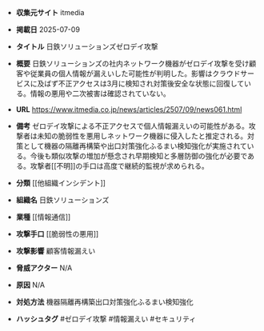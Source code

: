 - **収集元サイト**
itmedia

- **掲載日**
2025-07-09

- **タイトル**
日鉄ソリューションズゼロデイ攻撃

- **概要**
日鉄ソリューションズの社内ネットワーク機器がゼロデイ攻撃を受け顧客や従業員の個人情報が漏えいした可能性が判明した。影響はクラウドサービスに及ばず不正アクセスは3月に検知され対策後安全な状態に回復している。情報の悪用や二次被害は確認されていない。

- **URL**
https://www.itmedia.co.jp/news/articles/2507/09/news061.html

- **備考**
ゼロデイ攻撃による不正アクセスで個人情報漏えいの可能性がある。攻撃者は未知の脆弱性を悪用しネットワーク機器に侵入したと推定される。対策として機器の隔離再構築や出口対策強化ふるまい検知強化が実施されている。今後も類似攻撃の増加が懸念され早期検知と多層防御の強化が必要である。攻撃者[[不明]]の手口は高度で継続的監視が求められる。

- **分類**
[[他組織インシデント]]

- **組織名**
日鉄ソリューションズ

- **業種**
[[情報通信]]

- **攻撃手口**
[[脆弱性の悪用]]

- **攻撃影響**
顧客情報漏えい

- **脅威アクター**
N/A

- **原因**
N/A

- **対処方法**
機器隔離再構築出口対策強化ふるまい検知強化

- **ハッシュタグ**
#ゼロデイ攻撃 #情報漏えい #セキュリティ
